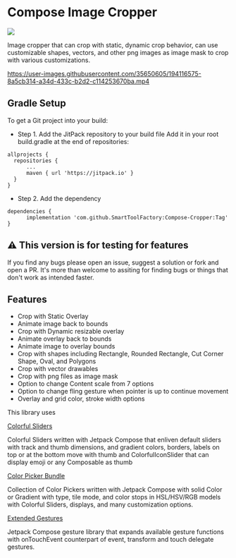 # Compose Image Cropper

[![](https://jitpack.io/v/SmartToolFactory/Compose-Cropper.svg)](https://jitpack.io/#SmartToolFactory/Compose-Cropper)


Image cropper that can crop with static, dynamic crop behavior, can use customizable shapes, vectors, and other png images as image mask to crop with various customizations.



https://user-images.githubusercontent.com/35650605/194116575-8a5cb314-a34d-433c-b2d2-c114253670ba.mp4



## Gradle Setup

To get a Git project into your build:

* Step 1. Add the JitPack repository to your build file Add it in your root build.gradle at the end
  of repositories:

```
allprojects {
  repositories {
      ...
      maven { url 'https://jitpack.io' }
  }
}
```

* Step 2. Add the dependency

```
dependencies {
	  implementation 'com.github.SmartToolFactory:Compose-Cropper:Tag'
}
```

## ⚠️ This version is for testing for features
If you find any bugs please open an issue, suggest a solution or fork and open a PR. It's more than welcome to assiting for finding bugs or things that don't work as intended faster.

## Features
* Crop with Static Overlay
* Animate image back to bounds
* Crop with Dynamic resizable overlay
* Animate overlay back to bounds
* Animate image to overlay bounds
* Crop with shapes including Rectangle, Rounded Rectangle, Cut Corner Shape, Oval, and Polygons
* Crop with vector drawables
* Crop with png files as image mask
* Option to change Content scale from 7 options
* Option to change fling gesture when pointer is up to continue movement
* Overlay and grid color, stroke width options

This library uses

[Colorful Sliders](https://github.com/SmartToolFactory/Compose-Colorful-Sliders)

Colorful Sliders written with Jetpack Compose that enliven default sliders with track and thumb
dimensions, and gradient colors, borders, labels on top or at the bottom move with thumb and
ColorfulIconSlider that can display emoji or any Composable as thumb

[Color Picker Bundle](https://github.com/SmartToolFactory/Compose-Color-Picker-Bundle)

Collection of Color Pickers written with Jetpack Compose with solid Color or Gradient with type,
tile mode, and color stops in HSL/HSV/RGB models with Colorful Sliders, displays, and many
customization options.

[Extended Gestures](https://github.com/SmartToolFactory/Compose-Extended-Gestures)

Jetpack Compose gesture library that expands available gesture functions with onTouchEvent
counterpart of event, transform and touch delegate gestures.


